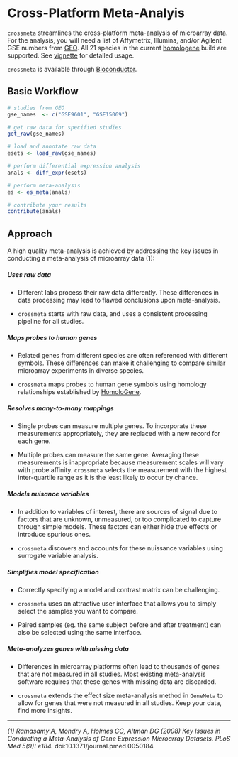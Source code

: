 Cross-Platform Meta-Analyis
===========================

`crossmeta` streamlines the cross-platform meta-analysis of 
microarray data. For the analysis, you will need a list of Affymetrix, Illumina,
and/or Agilent GSE numbers from [GEO](http://www.ncbi.nlm.nih.gov/geo/). All 21
species in the current [homologene](http://1.usa.gov/1TGoIy7) build are supported. 
See [vignette](http://bioconductor.org/packages/devel/bioc/vignettes/crossmeta/inst/doc/crossmeta-vignette.html) for detailed usage. 

`crossmeta` is available through [Bioconductor](http://bioconductor.org/packages/crossmeta/).


Basic Workflow
--------------

```R
# studies from GEO
gse_names  <- c("GSE9601", "GSE15069")

# get raw data for specified studies
get_raw(gse_names)

# load and annotate raw data
esets <- load_raw(gse_names)

# perform differential expression analysis
anals <- diff_expr(esets)

# perform meta-analysis
es <- es_meta(anals)

# contribute your results
contribute(anals)
```

Approach
--------

A high quality meta-analysis is achieved by addressing the key issues in 
conducting a meta-analysis of microarray data (1):
  
  
  
##### Uses raw data

  * Different labs process their raw data differently. These differences in
    data processing may lead to flawed conclusions upon meta-analysis. 
    
  * `crossmeta` starts with raw data, and uses a consistent processing pipeline 
    for all studies.

  
##### Maps probes to human genes

  * Related genes from different species are often referenced with different 
    symbols. These differences can make it challenging to compare similar 
    microarray experiments in diverse species.
    
  * `crossmeta` maps probes to human gene symbols using homology relationships
    established by [HomoloGene](http://www.ncbi.nlm.nih.gov/homologene).
    
##### Resolves many-to-many mappings

  * Single probes can measure multiple genes. To incorporate these measurements
    appropriately, they are replaced with a new record for each gene.
    
  * Multiple probes can measure the same gene. Averaging these measurements is
    inappropriate because measurement scales will vary with probe affinity.
    `crossmeta` selects the measurement with the highest inter-quartile range as 
    it is the least likely to occur by chance.
    
    
##### Models nuisance variables

  * In addition to variables of interest, there are sources of signal due to 
    factors that are unknown, unmeasured, or too complicated to capture through
    simple models. These factors can either hide true effects or introduce 
    spurious ones.
      
  * `crossmeta` discovers and accounts for these nuissance variables using 
    surrogate variable analysis.
  
  
##### Simplifies model specification

  * Correctly specifying a model and contrast matrix can be challenging.
  
  * `crossmeta` uses an attractive user interface that allows you to simply select
    the samples you want to compare. 
    
  * Paired samples (eg. the same subject before and after treatment) can also be
    selected using the same interface.
  

##### Meta-analyzes genes with missing data

  * Differences in microarray platforms often lead to thousands of genes that are
    not measured in all studies. Most existing meta-analysis software requires 
    that these genes with missing data are discarded.

  * `crossmeta` extends the effect size meta-analysis method in `GeneMeta` to 
    allow for genes that were not measured in all studies. Keep your data, find
    more insights.


-----------------

*(1) Ramasamy A, Mondry A, Holmes CC, Altman DG (2008) Key Issues in Conducting a*
*Meta-Analysis of Gene Expression Microarray Datasets. PLoS Med 5(9): e184.* doi:10.1371/journal.pmed.0050184
